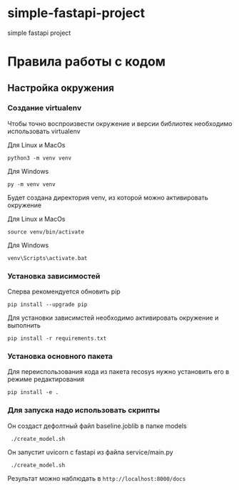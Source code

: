 # simple-fastapi-project
simple fastapi project

# Правила работы с кодом

## Настройка окружения

### Создание virtualenv
Чтобы точно воспроизвести окружение и версии библиотек необходимо использовать virtualenv

Для Linux и MacOs
```
python3 -m venv venv
```

Для Windows
```
py -m venv venv
```

Будет создана директория venv, из которой можно активировать окружение

Для Linux и MacOs
```
source venv/bin/activate
```

Для Windows
```
venv\Scripts\activate.bat
```

### Установка зависимостей
Сперва рекомендуется обновить pip
```
pip install --upgrade pip
```

Для установки зависимстей необходимо активировать окружение и выполнить
```
pip install -r requirements.txt
```

### Установка основного пакета

Для переиспользования кода из пакета recosys нужно установить его в режиме редактирования
```
pip install -e .
```

### Для запуска надо использовать скрипты
Он создаст дефолтный файл baseline.joblib в папке models
```
 ./create_model.sh
```
Он запустит uvicorn c fastapi из файла service/main.py 
```
 ./create_model.sh
```

Результат можно наблюдать в `http://localhost:8000/docs`  